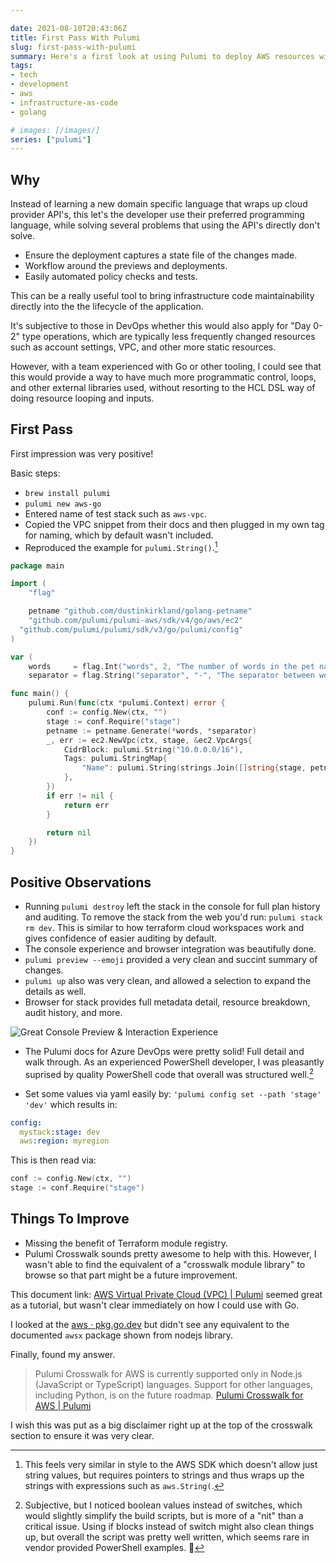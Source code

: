 ```yaml
---

date: 2021-08-10T20:43:06Z
title: First Pass With Pulumi
slug: first-pass-with-pulumi
summary: Here's a first look at using Pulumi to deploy AWS resources with Go.
tags:
- tech
- development
- aws
- infrastructure-as-code
- golang

# images: [/images/]
series: ["pulumi"]
---
```


## Why

Instead of learning a new domain specific language that wraps up cloud provider API's, this let's the developer use their preferred programming language, while solving several problems that using the API's directly don't solve.

- Ensure the deployment captures a state file of the changes made.
- Workflow around the previews and deployments.
- Easily automated policy checks and tests.

This can be a really useful tool to bring infrastructure code maintainability directly into the the lifecycle of the application.

It's subjective to those in DevOps whether this would also apply for "Day 0-2" type operations, which are typically less frequently changed resources such as account settings, VPC, and other more static resources.

However, with a team experienced with Go or other tooling, I could see that this would provide a way to have much more programmatic control, loops, and other external libraries used, without resorting to the HCL DSL way of doing resource looping and inputs.

## First Pass

First impression was very positive!

Basic steps:

- `brew install pulumi`
- `pulumi new aws-go`
- Entered name of test stack such as `aws-vpc`.
- Copied the VPC snippet from their docs and then plugged in my own tag for naming, which by default wasn't included.
- Reproduced the example for `pulumi.String()`.[^string]

```go
package main

import (
	"flag"

	petname "github.com/dustinkirkland/golang-petname"
	"github.com/pulumi/pulumi-aws/sdk/v4/go/aws/ec2"
  "github.com/pulumi/pulumi/sdk/v3/go/pulumi/config"
)

var (
	words     = flag.Int("words", 2, "The number of words in the pet name")
	separator = flag.String("separator", "-", "The separator between words in the pet name"))

func main() {
	pulumi.Run(func(ctx *pulumi.Context) error {
		conf := config.New(ctx, "")
		stage := conf.Require("stage")
		petname := petname.Generate(*words, *separator)
		_, err := ec2.NewVpc(ctx, stage, &ec2.VpcArgs{
			CidrBlock: pulumi.String("10.0.0.0/16"),
			Tags: pulumi.StringMap{
				"Name": pulumi.String(strings.Join([]string{stage, petname}, "-")),
			},
		})
		if err != nil {
			return err
		}

		return nil
	})
}
```

## Positive Observations

- Running `pulumi destroy` left the stack in the console for full plan history and auditing.
To remove the stack from the web you'd run: `pulumi stack rm dev`.
This is similar to how terraform cloud workspaces work and gives confidence of easier auditing by default.
- The console experience and browser integration was beautifully done.
- `pulumi preview --emoji` provided a very clean and succint summary of changes.
- `pulumi up` also was very clean, and allowed a selection to expand the details as well.
- Browser for stack provides full metadata detail, resource breakdown, audit history, and more.

![Great Console Preview & Interaction Experience](/images/2021-08-10-15.47.41-pulumi-preview.png "Great Console Preview & Interaction Experience")

- The Pulumi docs for Azure DevOps were pretty solid!
Full detail and walk through.
As an experienced PowerShell developer, I was pleasantly suprised by quality PowerShell code that overall was structured well.[^powershell-build-script]

- Set some values via yaml easily by: `'pulumi config set --path 'stage' 'dev'` which results in:

```yaml
config:
  mystack:stage: dev
  aws:region: myregion
```

This is then read via:

```go
conf := config.New(ctx, "")
stage := conf.Require("stage")
```

## Things To Improve

- Missing the benefit of Terraform module registry.
- Pulumi Crosswalk sounds pretty awesome to help with this.
However, I wasn't able to find the equivalent of a "crosswalk module library" to browse so that part might be a future improvement.

This document link: [AWS Virtual Private Cloud (VPC) | Pulumi](https://www.pulumi.com/docs/guides/crosswalk/aws/vpc/) seemed great as a tutorial, but wasn't clear immediately on how I could use with Go.

I looked at the [aws · pkg.go.dev](https://pkg.go.dev/github.com/pulumi/pulumi-aws/sdk/v4@v4.15.0/go/aws) but didn't see any equivalent to the documented `awsx` package shown from nodejs library.

Finally, found my answer.

> Pulumi Crosswalk for AWS is currently supported only in Node.js (JavaScript or TypeScript) languages. Support for other languages, including Python, is on the future roadmap. [Pulumi Crosswalk for AWS | Pulumi](https://www.pulumi.com/docs/guides/crosswalk/aws/#what-languages-are-supported)

I wish this was put as a big disclaimer right up at the top of the crosswalk section to ensure it was very clear.

[^string]: This feels very similar in style to the AWS SDK which doesn't allow just string values, but requires pointers to strings and thus wraps up the strings with expressions such as `aws.String(`.

[^powershell-build-script]: Subjective, but I noticed boolean values instead of switches, which would slightly simplify the build scripts, but is more of a "nit" than a critical issue. Using if blocks instead of switch might also clean things up, but overall the script was pretty well written, which seems rare in vendor provided PowerShell examples. 👏
